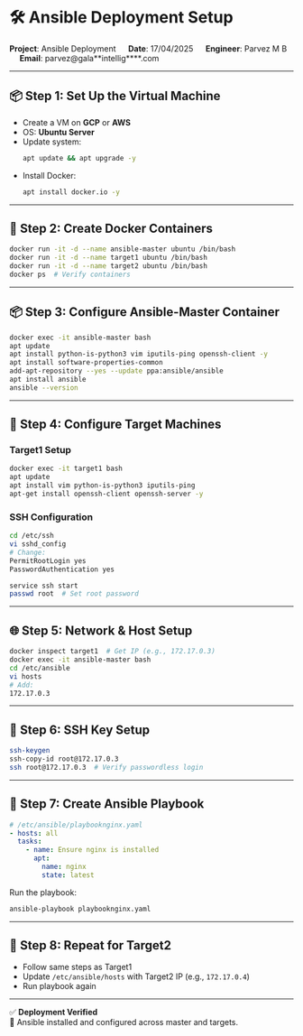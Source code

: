 # 🛠️ Ansible Deployment Setup

**Project**: Ansible Deployment &emsp;   **Date**: 17/04/2025  &emsp;  **Engineer**: Parvez M B  &emsp;
**Email**: parvez@gala**intellig****.com  

---

## 📦 Step 1: Set Up the Virtual Machine

- Create a VM on **GCP** or **AWS**
- OS: **Ubuntu Server**
- Update system:
  ```bash
  apt update && apt upgrade -y
  ```
- Install Docker:
  ```bash
  apt install docker.io -y
  ```

---

## 🐳 Step 2: Create Docker Containers

```bash
docker run -it -d --name ansible-master ubuntu /bin/bash
docker run -it -d --name target1 ubuntu /bin/bash
docker run -it -d --name target2 ubuntu /bin/bash
docker ps  # Verify containers
```

---

## 📦 Step 3: Configure Ansible-Master Container

```bash
docker exec -it ansible-master bash
apt update
apt install python-is-python3 vim iputils-ping openssh-client -y
apt install software-properties-common
add-apt-repository --yes --update ppa:ansible/ansible
apt install ansible
ansible --version
```

---

## 🎯 Step 4: Configure Target Machines

### Target1 Setup

```bash
docker exec -it target1 bash
apt update
apt install vim python-is-python3 iputils-ping
apt-get install openssh-client openssh-server -y
```

### SSH Configuration

```bash
cd /etc/ssh
vi sshd_config
# Change:
PermitRootLogin yes
PasswordAuthentication yes
```

```bash
service ssh start
passwd root  # Set root password
```

---

## 🌐 Step 5: Network & Host Setup

```bash
docker inspect target1  # Get IP (e.g., 172.17.0.3)
docker exec -it ansible-master bash
cd /etc/ansible
vi hosts
# Add:
172.17.0.3
```

---

## 🔐 Step 6: SSH Key Setup

```bash
ssh-keygen
ssh-copy-id root@172.17.0.3
ssh root@172.17.0.3  # Verify passwordless login
```

---

## 📜 Step 7: Create Ansible Playbook

```yaml
# /etc/ansible/playbooknginx.yaml
- hosts: all
  tasks:
    - name: Ensure nginx is installed
      apt:
        name: nginx
        state: latest
```

Run the playbook:

```bash
ansible-playbook playbooknginx.yaml
```

---

## 🔁 Step 8: Repeat for Target2

- Follow same steps as Target1
- Update `/etc/ansible/hosts` with Target2 IP (e.g., `172.17.0.4`)
- Run playbook again

---

✅ **Deployment Verified**  
🎉 Ansible installed and configured across master and targets.

